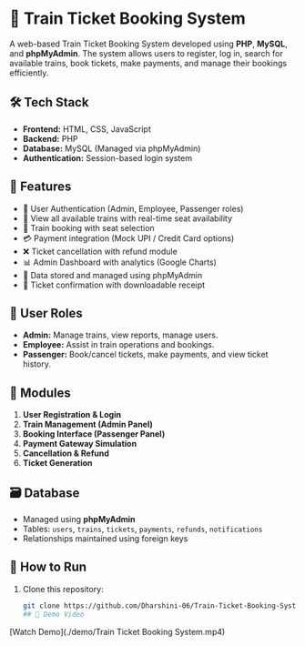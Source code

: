 # 🚆 Train Ticket Booking System

A web-based Train Ticket Booking System developed using **PHP**, **MySQL**, and **phpMyAdmin**. The system allows users to register, log in, search for available trains, book tickets, make payments, and manage their bookings efficiently.

## 🛠️ Tech Stack

- **Frontend:** HTML, CSS, JavaScript
- **Backend:** PHP
- **Database:** MySQL (Managed via phpMyAdmin)
- **Authentication:** Session-based login system

## 🔐 Features

- 🔑 User Authentication (Admin, Employee, Passenger roles)
- 🚉 View all available trains with real-time seat availability
- 🎫 Train booking with seat selection
- 💳 Payment integration (Mock UPI / Credit Card options)
- ❌ Ticket cancellation with refund module
- 📊 Admin Dashboard with analytics (Google Charts)
- 📁 Data stored and managed using phpMyAdmin
- 📄 Ticket confirmation with downloadable receipt

## 👥 User Roles

- **Admin:** Manage trains, view reports, manage users.
- **Employee:** Assist in train operations and bookings.
- **Passenger:** Book/cancel tickets, make payments, and view ticket history.

## 🧩 Modules

1. **User Registration & Login**
2. **Train Management (Admin Panel)**
3. **Booking Interface (Passenger Panel)**
4. **Payment Gateway Simulation**
5. **Cancellation & Refund**
6. **Ticket Generation**

## 🗃️ Database

- Managed using **phpMyAdmin**
- Tables: `users`, `trains`, `tickets`, `payments`, `refunds`, `notifications`
- Relationships maintained using foreign keys

## 🚀 How to Run

1. Clone this repository:
   ```bash
   git clone https://github.com/Dharshini-06/Train-Ticket-Booking-System.git
   ## 🎥 Demo Video
[Watch Demo](./demo/Train Ticket Booking System.mp4)

